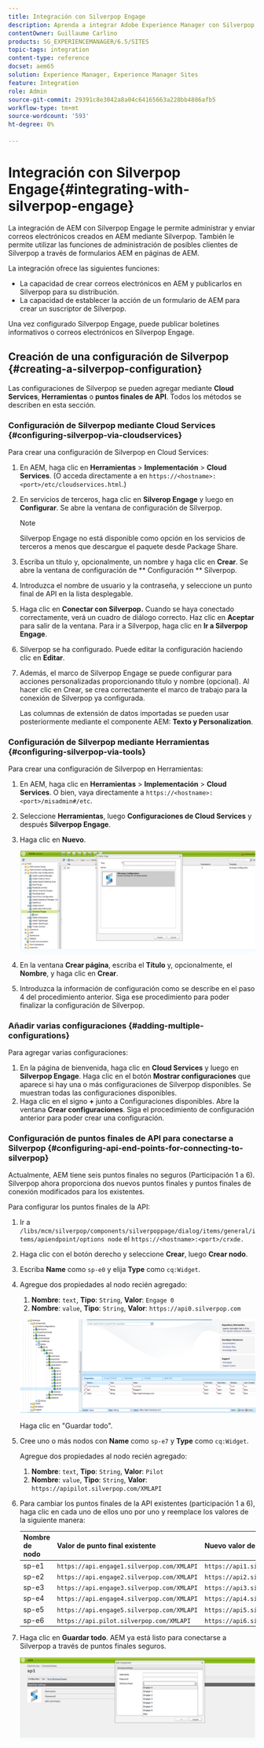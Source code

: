 ```yaml
---
title: Integración con Silverpop Engage
description: Aprenda a integrar Adobe Experience Manager con Silverpop Engage.
contentOwner: Guillaume Carlino
products: SG_EXPERIENCEMANAGER/6.5/SITES
topic-tags: integration
content-type: reference
docset: aem65
solution: Experience Manager, Experience Manager Sites
feature: Integration
role: Admin
source-git-commit: 29391c8e3042a8a04c64165663a228bb4886afb5
workflow-type: tm+mt
source-wordcount: '593'
ht-degree: 0%

---
```


# Integración con Silverpop Engage{#integrating-with-silverpop-engage}

<!-- THIS ENTIRE TOPIC APPEARS OBSOLETE BECAUSE SILVERPOP NO LONGER EXISTS AND THERE ARE NO REDIRECTS FOR THE DOWNLOAD URL BELOW THAT IS 404.
>[!NOTE]
>
>Silverpop integration is **not** available out of the box. Download the Silverpop integration package `https://www.adobeaemcloud.com/content/marketplace/marketplaceProxy.html?packagePath=/content/companies/public/adobe/packages/aem620/product/cq-mcm-integrations-silverpop-content` from Package Share and install it on your instance. After you have installed the package, you can configure it as described in this document. -->

La integración de AEM con Silverpop Engage le permite administrar y enviar correos electrónicos creados en AEM mediante Silverpop. También le permite utilizar las funciones de administración de posibles clientes de Silverpop a través de formularios AEM en páginas de AEM.

La integración ofrece las siguientes funciones:

* La capacidad de crear correos electrónicos en AEM y publicarlos en Silverpop para su distribución.
* La capacidad de establecer la acción de un formulario de AEM para crear un suscriptor de Silverpop.

Una vez configurado Silverpop Engage, puede publicar boletines informativos o correos electrónicos en Silverpop Engage.

## Creación de una configuración de Silverpop {#creating-a-silverpop-configuration}

Las configuraciones de Silverpop se pueden agregar mediante **Cloud Services**, **Herramientas** o **puntos finales de API**. Todos los métodos se describen en esta sección.

### Configuración de Silverpop mediante Cloud Services {#configuring-silverpop-via-cloudservices}

Para crear una configuración de Silverpop en Cloud Services:

1. En AEM, haga clic en **Herramientas** > **Implementación** > **Cloud Services**. (O acceda directamente a en `https://<hostname>:<port>/etc/cloudservices.html`.)
1. En servicios de terceros, haga clic en **Silverop Engage** y luego en **Configurar**. Se abre la ventana de configuración de Silverpop.

   >[!NOTE]
   >
   >Silverpop Engage no está disponible como opción en los servicios de terceros a menos que descargue el paquete desde Package Share.

1. Escriba un título y, opcionalmente, un nombre y haga clic en **Crear**. Se abre la ventana de configuración de ** Configuración ** Silverpop.
1. Introduzca el nombre de usuario y la contraseña, y seleccione un punto final de API en la lista desplegable.
1. Haga clic en **Conectar con Silverpop.** Cuando se haya conectado correctamente, verá un cuadro de diálogo correcto. Haz clic en **Aceptar** para salir de la ventana. Para ir a Silverpop, haga clic en **Ir a Silverpop Engage**.
1. Silverpop se ha configurado. Puede editar la configuración haciendo clic en **Editar**.
1. Además, el marco de Silverpop Engage se puede configurar para acciones personalizadas proporcionando título y nombre (opcional). Al hacer clic en Crear, se crea correctamente el marco de trabajo para la conexión de Silverpop ya configurada.

   Las columnas de extensión de datos importadas se pueden usar posteriormente mediante el componente AEM: **Texto y Personalization**.

### Configuración de Silverpop mediante Herramientas {#configuring-silverpop-via-tools}

Para crear una configuración de Silverpop en Herramientas:

1. En AEM, haga clic en **Herramientas** > **Implementación** > **Cloud Services**. O bien, vaya directamente a `https://<hostname>:<port>/misadmin#/etc`.
1. Seleccione **Herramientas**, luego **Configuraciones de Cloud Services** y después **Silverpop Engage**.
1. Haga clic en **Nuevo**.

   ![chlimage_1-6](assets/chlimage_1-6.jpeg)

1. En la ventana **Crear página**, escriba el **Título** y, opcionalmente, el **Nombre**, y haga clic en **Crear**.
1. Introduzca la información de configuración como se describe en el paso 4 del procedimiento anterior. Siga ese procedimiento para poder finalizar la configuración de Silverpop.

### Añadir varias configuraciones {#adding-multiple-configurations}

Para agregar varias configuraciones:

1. En la página de bienvenida, haga clic en **Cloud Services** y luego en **Silverpop Engage**. Haga clic en el botón **Mostrar configuraciones** que aparece si hay una o más configuraciones de Silverpop disponibles. Se muestran todas las configuraciones disponibles.
1. Haga clic en el signo **+** junto a Configuraciones disponibles. Abre la ventana **Crear configuraciones**. Siga el procedimiento de configuración anterior para poder crear una configuración.

### Configuración de puntos finales de API para conectarse a Silverpop {#configuring-api-end-points-for-connecting-to-silverpop}

Actualmente, AEM tiene seis puntos finales no seguros (Participación 1 a 6). Silverpop ahora proporciona dos nuevos puntos finales y puntos finales de conexión modificados para los existentes.

Para configurar los puntos finales de la API:

1. Ir a `/libs/mcm/silverpop/components/silverpoppage/dialog/items/general/items/apiendpoint/options node` el `https://<hostname>:<port>/crxde.`
1. Haga clic con el botón derecho y seleccione **Crear**, luego **Crear nodo**.
1. Escriba **Name** como `sp-e0` y elija **Type** como `cq:Widget`.
1. Agregue dos propiedades al nodo recién agregado:

   1. **Nombre**: `text`, **Tipo**: `String`, **Valor**: `Engage 0`
   1. **Nombre**: `value`, **Tipo**: `String`, **Valor**: `https://api0.silverpop.com`

   ![chlimage_1-42](assets/chlimage_1-42.png)

   Haga clic en &quot;Guardar todo&quot;.

1. Cree uno o más nodos con **Name** como `sp-e7` y **Type** como `cq:Widget`.

   Agregue dos propiedades al nodo recién agregado:

   1. **Nombre**: `text`, **Tipo**: `String`, **Valor**: `Pilot`
   1. **Nombre**: `value`, **Tipo**: `String`, **Valor**: `https://apipilot.silverpop.com/XMLAPI`

1. Para cambiar los puntos finales de la API existentes (participación 1 a 6), haga clic en cada uno de ellos uno por uno y reemplace los valores de la siguiente manera:

   | **Nombre de nodo** | **Valor de punto final existente** | **Nuevo valor de punto final** |
   |---|---|---|
   | sp-e1 | `https://api.engage1.silverpop.com/XMLAPI` | `https://api1.silverpop.com` |
   | sp-e2 | `https://api.engage2.silverpop.com/XMLAPI` | `https://api2.silverpop.com` |
   | sp-e3 | `https://api.engage3.silverpop.com/XMLAPI` | `https://api3.silverpop.com` |
   | sp-e4 | `https://api.engage4.silverpop.com/XMLAPI` | `https://api4.silverpop.com` |
   | sp-e5 | `https://api.engage5.silverpop.com/XMLAPI` | `https://api5.silverpop.com` |
   | sp-e6 | `https://api.pilot.silverpop.com/XMLAPI` | `https://api6.silverpop.com` |

1. Haga clic en **Guardar todo**. AEM ya está listo para conectarse a Silverpop a través de puntos finales seguros.

   ![chlimage_1-7](assets/chlimage_1-7.jpeg)
